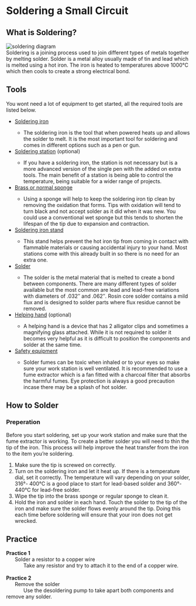 # Soldering a Small Circuit

## What is Soldering?
![soldering diagram](https://tinyurl.com/p9jad5aj)<br>
Soldering is a joining process used to join different types of metals together by melting solder. Solder is a metal alloy usually made of tin and lead which is melted using a hot iron. The iron is heated to temperatures above 1000°C which then cools to create a strong electrical bond.

## Tools
You wont need a lot of equipment to get started, all the required tools are listed below.

- <a href="https://tinyurl.com/2wepuamc" target="_blank">Soldering iron<a/>
  - The soldering iron is the tool that when powered heats up and allows the solder to melt. It is the most important tool for soldering and comes in different options such as a pen or gun.
- <a href="https://tinyurl.com/2p9xcfb9" target="_blank">Soldering station<a/> (optional)
  - If you have a soldering iron, the station is not necessary but is a more advanced version of the single pen with the added on extra tools. The main benefit of a station is being able to control the temperature, being suitable for a wider range of projects.
- <a href="https://tinyurl.com/2p9h7uwy" target="_blank">Brass or normal sponge<a/>
  - Using a sponge will help to keep the soldering iron tip clean by removing the oxidation that forms. Tips with oxidation will tend to turn black and not accept solder as it did when it was new. You could use a conventional wet sponge but this tends to shorten the lifespan of the tip due to expansion and contraction.
- <a href="https://tinyurl.com/jh5zc6d" target="_blank">Soldering iron stand<a/>
  - This stand helps prevent the hot iron tip from coming in contact with flammable materials or causing accidental injury to your hand. Most stations come with this already built in so there is no need for an extra one.
- <a href="https://tinyurl.com/yetjxxyr" target="_blank">Solder<a/>
  - The solder is the metal material that is melted to create a bond between components. There are many different types of solder available but the most common are lead and lead-free variations with diameters of .032″ and .062″. Rosin core solder contains a mild flux and is designed to solder parts where flux residue cannot be removed.
- <a href="https://tinyurl.com/ycy6hdfh" target="_blank">Helping hand<a/> (optional)
  - A helping hand is a device that has 2 alligator clips and sometimes a magnifying glass attached. While it is not required to solder it becomes very helpful as it is difficult to position the components and solder at the same time.
- <a href="https://tinyurl.com/5ntvvnm9" target="_blank">Safety equipment<a/>
  - Solder fumes can be toxic when inhaled or to your eyes so make sure your work station is well ventilated. It is recommended to use a fume extractor which is a fan fitted with a charcoal filter that absorbs the harmful fumes. Eye protection is always a good precaution incase there may be a splash of hot solder.

## How to Solder

### Preperation
Before you start soldering, set up your work station and make sure that the fume extractor is working. To create a better solder you will need to thin the tip of the iron. This process will help improve the heat transfer from the iron to the item you’re soldering.
1. Make sure the tip is screwed on correctly.
2. Turn on the soldering iron and let it heat up. If there is a temperature dial, set it correctly. The temperature will vary depending on your solder, 316°- 400°C is a good place to start for lead-based solder and 360°- 440°C for lead-free solder.
3. Wipe the tip into the brass sponge or regular sponge to clean it.
4. Hold the iron and solder in each hand. Touch the solder to the tip of the iron and make sure the solder flows evenly around the tip. Doing this each time before soldering will ensure that your iron does not get wrecked.

  
## Practice
**Practice 1**<br/>
&nbsp;&nbsp;&nbsp;&nbsp;&nbsp;&nbsp;Solder a resistor to a copper wire<br/>&nbsp;&nbsp;&nbsp;&nbsp;&nbsp;&nbsp;&nbsp;&nbsp;&nbsp;&nbsp;&nbsp;&nbsp;Take any resistor and try to attach it to the end of a copper wire.
<br><br>
**Practice 2**<br>
&nbsp;&nbsp;&nbsp;&nbsp;&nbsp;&nbsp;Remove the solder<br/>&nbsp;&nbsp;&nbsp;&nbsp;&nbsp;&nbsp;&nbsp;&nbsp;&nbsp;&nbsp;&nbsp;&nbsp;Use the desoldering pump to take apart both components and remove any solder.
